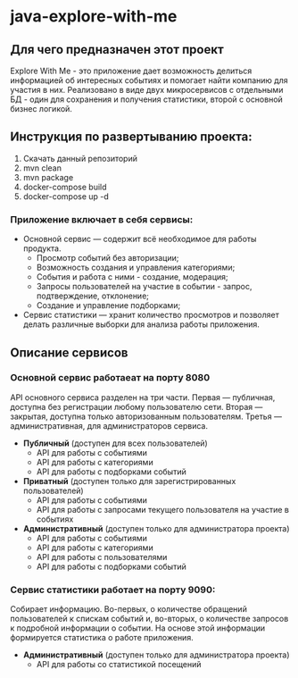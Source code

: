 # java-explore-with-me

## Для чего предназначен этот проект
Explore With Me - это приложение дает возможность делиться информацией об интересных событиях и помогает найти компанию для участия в них. Реализовано в виде двух микросервисов с отдельными БД - один для сохранения и получения статистики, второй с основной бизнес логикой.

## Инструкция по развертыванию проекта:
1. Скачать данный репозиторий
2. mvn clean
3. mvn package
4. docker-compose build
5. docker-compose up -d

### Приложение включает в себя сервисы:
- Основной сервис — содержит всё необходимое для работы продукта.
  - Просмотр событий без авторизации;
  - Возможность создания и управления категориями;
  - События и работа с ними - создание, модерация;
  - Запросы пользователей на участие в событии - запрос, подтверждение, отклонение;
  - Создание и управление подборками;
- Сервис статистики — хранит количество просмотров и позволяет делать различные выборки для анализа работы приложения.

## Описание сервисов
### Основной сервис работаеат на порту 8080
API основного сервиса разделен на три части. Первая — публичная, доступна без регистрации любому пользователю сети. Вторая — закрытая, доступна только авторизованным пользователям. Третья — административная, для администраторов сервиса. 

- **Публичный** (доступен для всех пользователей)
  - API для работы с событиями
  - API для работы с категориями
  - API для работы с подборками событий
- **Приватный** (доступен только для зарегистрированных пользователей)
  - API для работы с событиями
  - API для работы с запросами текущего пользователя на участие в событиях
- **Административный** (доступен только для администратора проекта)
  - API для работы с событиями
  - API для работы с категориями
  - API для работы с пользователями
  - API для работы с подборками событий
### Сервис статистики работает на порту 9090:
Собирает информацию. Во-первых, о количестве обращений пользователей к спискам событий и, во-вторых, о количестве запросов к подробной информации о событии. На основе этой информации формируется статистика о работе приложения.
- **Административный** (доступен только для администратора проекта)
  - API для работы со статистикой посещений
